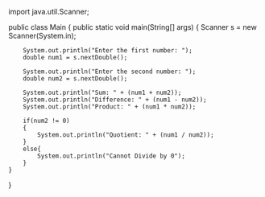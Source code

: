 import java.util.Scanner;

public class Main {
    public static void main(String[] args) {
        Scanner s = new Scanner(System.in);
        
        System.out.println("Enter the first number: ");
        double num1 = s.nextDouble();
        
        System.out.println("Enter the second number: ");
        double num2 = s.nextDouble();
        
        System.out.println("Sum: " + (num1 + num2));
        System.out.println("Difference: " + (num1 - num2));
        System.out.println("Product: " + (num1 * num2));
        
        if(num2 != 0)
        {
            System.out.println("Quotient: " + (num1 / num2));
        }
        else{
            System.out.println("Cannot Divide by 0");
        }
    } 
}

